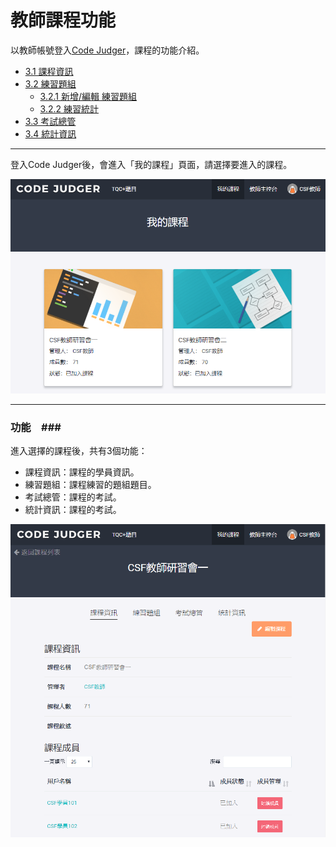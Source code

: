# 教師課程功能 #

以教師帳號登入[Code Judger](http://www.codejudger.com)，課程的功能介紹。

* [3.1 課程資訊](https://neochen2701.gitbooks.io/codejudger/content/part3/class-3-1.html)
* [3.2 練習題組](https://neochen2701.gitbooks.io/codejudger/content/part3/class-3-2.html)
  * [3.2.1 新增/編輯 練習題組](https://neochen2701.gitbooks.io/codejudger/content/part3/class-3-2-1.html)
  * [3.2.2 練習統計](https://neochen2701.gitbooks.io/codejudger/content/part3/class-3-2-2.html)
* [3.3 考試總管](https://neochen2701.gitbooks.io/codejudger/content/part3/class-3-3.html)
* [3.4 統計資訊](https://neochen2701.gitbooks.io/codejudger/content/part3/class-3-4.html)

---

登入Code Judger後，會進入「我的課程」頁面，請選擇要進入的課程。


![](/assets/cjmd03課程-00-課程首頁.png)


---


### 功能　###

進入選擇的課程後，共有3個功能：

* 課程資訊：課程的學員資訊。
* 練習題組：課程練習的題組題目。
* 考試總管：課程的考試。
* 統計資訊：課程的考試。


![](/assets/cjmd03課程-01-課程資訊.png)